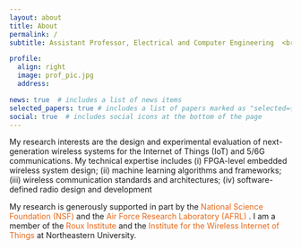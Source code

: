 ```yaml
---
layout: about
title: About
permalink: /
subtitle: Assistant Professor, Electrical and Computer Engineering  <br> Northeastern University,  <br> Boston, MA, USA 

profile:
  align: right
  image: prof_pic.jpg
  address: 

news: true  # includes a list of news items
selected_papers: true # includes a list of papers marked as "selected={true}"
social: true  # includes social icons at the bottom of the page
---
```


<p>My research interests are the design and experimental evaluation of next-generation wireless systems for the Internet of Things (IoT) and 5/6G communications. My technical expertise includes (i) FPGA-level embedded wireless system design; (ii) machine learning algorithms and frameworks; (iii) wireless communication standards and architectures; (iv) software-defined radio design and development</p>

<p> My research is generously supported in part by the <span style="color:#E56717"> National Science Foundation (NSF) </span> and the <span style="color:#E56717"> Air Force Research Laboratory (AFRL)</span> . I am a member of the <span style="color:#E56717">Roux Institute </span> and the <span style="color:#E56717">Institute for the Wireless Internet of Things </span> at Northeastern University. <p>
